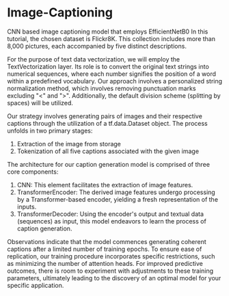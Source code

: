 # Image-Captioning
CNN based image captioning model that employs EfficientNetB0
In this tutorial, the chosen dataset is Flickr8K. This collection includes more than 8,000 pictures, each accompanied by five distinct descriptions.

For the purpose of text data vectorization, we will employ the TextVectorization layer. Its role is to convert the original text strings into numerical sequences, where each number signifies the position of a word within a predefined vocabulary. Our approach involves a personalized string normalization method, which involves removing punctuation marks excluding "<" and ">". Additionally, the default division scheme (splitting by spaces) will be utilized.

Our strategy involves generating pairs of images and their respective captions through the utilization of a tf.data.Dataset object. The process unfolds in two primary stages:

1. Extraction of the image from storage
2. Tokenization of all five captions associated with the given image

The architecture for our caption generation model is comprised of three core components:

1. CNN: This element facilitates the extraction of image features.
2. TransformerEncoder: The derived image features undergo processing by a Transformer-based encoder, yielding a fresh representation of the inputs.
3. TransformerDecoder: Using the encoder's output and textual data (sequences) as input, this model endeavors to learn the process of caption generation.

Observations indicate that the model commences generating coherent captions after a limited number of training epochs. To ensure ease of replication, our training procedure incorporates specific restrictions, such as minimizing the number of attention heads. For improved predictive outcomes, there is room to experiment with adjustments to these training parameters, ultimately leading to the discovery of an optimal model for your specific application.
